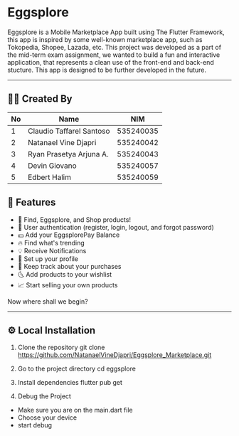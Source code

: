 # Eggsplore

Eggsplore is a Mobile Marketplace App built using The Flutter Framework, this app is inspired by some well-known marketplace app, such as Tokopedia, Shopee, Lazada, etc. This project was developed as a part of the mid-term exam assignment, we wanted to build a fun and interactive application, that represents a clean use of the front-end and back-end stucture. This app is designed to be further developed in the future.

---

## 👨‍💻 Created By

| No  | Name                      | NIM       |
| --- | ------------------------- | --------- |
| 1   | Claudio Taffarel Santoso  | 535240035 |
| 2   | Natanael Vine Djapri      | 535240042 |
| 3   | Ryan Prasetya Arjuna A.   | 535240043 |
| 4   | Devin Giovano             | 535240057 |
| 5   | Edbert Halim              | 535240059 |

## 🚀 Features

- 🍳 Find, Eggsplore, and Shop products!
- 🔐 User authentication (register, login, logout, and forgot password)
- 💵 Add your EggsplorePay Balance
- 🔥 Find what's trending
- 💡 Receive Notifications
- 👤 Set up your profile
- 🔖 Keep track about your purchases
- 🌜 Add products to your wishlist
- 📈 Start selling your own products
  
Now where shall we begin?

---
## ⚙️ Local Installation
1. Clone the repository
git clone https://github.com/NatanaelVineDjapri/Eggsplore_Marketplace.git

2. Go to the project directory
cd eggsplore

3. Install dependencies
flutter pub get

4. Debug the Project
- Make sure you are on the main.dart file
- Choose your device
- start debug